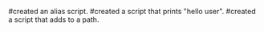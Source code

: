 #created an alias script.
#created a script that prints "hello user".
#created a script that adds to a path.
